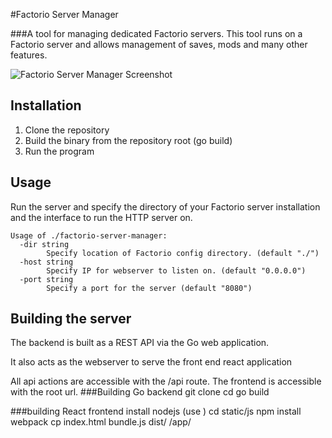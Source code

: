 #Factorio Server Manager

###A tool for managing dedicated Factorio servers.
This tool runs on a Factorio server and allows management of saves, mods and many other features.

![Factorio Server Manager Screenshot](http://i.imgur.com/EbRM03Z.png "Factorio Server Manager")

## Installation
1. Clone the repository
2. Build the binary from the repository root (go build)
3. Run the program

## Usage
Run the server and  specify the directory of your Factorio server installation and the interface to run the HTTP server on.
```
Usage of ./factorio-server-manager:
  -dir string
        Specify location of Factorio config directory. (default "./")
  -host string
        Specify IP for webserver to listen on. (default "0.0.0.0")
  -port string
        Specify a port for the server (default "8080")

```



## Building the server
The backend is built as a REST API via the Go web application.  

It also acts as the webserver to serve the front end react application

All api actions are accessible with the /api route.  The frontend is accessible with the root url.
###Building Go backend
git clone
cd
go build

###building React frontend
install nodejs (use )
cd static/js
npm install
webpack
cp index.html bundle.js dist/ /app/
